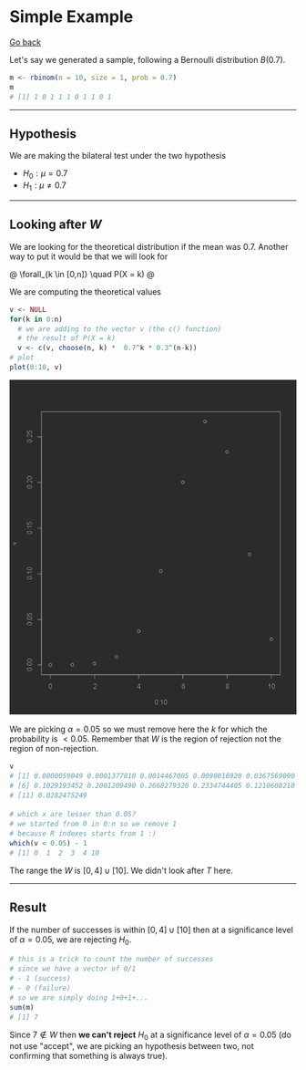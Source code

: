 # Simple Example

[Go back](../index.md#tests)

Let's say we generated a sample, following
a Bernoulli distribution $B(0.7)$.

```r
m <- rbinom(n = 10, size = 1, prob = 0.7)
m
# [1] 1 0 1 1 1 0 1 1 0 1
```

<hr class="sl">

## Hypothesis

We are making the bilateral test under the
two hypothesis

* $H_0: \mu = 0.7$
* $H_1: \mu \neq 0.7$

<hr class="sl">

## Looking after $W$

We are looking for the theoretical distribution
if the mean was $0.7$. Another way to put it would be
that we will look for

@
\forall_{k \in [0,n]} \quad P(X = k)
@

We are computing the theoretical values

```r
v <- NULL
for(k in 0:n)
  # we are adding to the vector v (the c() function)
  # the result of P(X = k)
  v <- c(v, choose(n, k) *  0.7^k * 0.3^(n-k))
# plot
plot(0:10, v)
```

![example-bern](images/example-bern.png)

We are picking $\alpha = 0.05$ so we must remove
here the $k$ for which the probability
is $\lt 0.05$. Remember that $W$ is the
region of rejection not the region
of non-rejection.

```r
v
# [1] 0.0000059049 0.0001377810 0.0014467005 0.0090016920 0.0367569090
# [6] 0.1029193452 0.2001209490 0.2668279320 0.2334744405 0.1210608210
# [11] 0.0282475249

# which x are lesser than 0.05?
# we started from 0 in 0:n so we remove 1
# because R indexes starts from 1 :)
which(v < 0.05) - 1
# [1] 0  1  2  3  4 10
```

The range the $W$ is $[0,4] \cup [10]$. We didn't look after
$T$ here.

<hr class="sl">

## Result

If the number of successes is within
$[0,4] \cup [10]$ then at a significance level of $\alpha=0.05$,
we are rejecting $H_0$.

```r
# this is a trick to count the number of successes
# since we have a vector of 0/1
# - 1 (success)
# - 0 (failure)
# so we are simply doing 1+0+1+...
sum(m)
# [1] 7
```

Since $7 \notin W$ then **we can't reject** $H_0$
at a significance level of $\alpha=0.05$ (do not use "accept",
we are picking an hypothesis between two, not confirming
that something is always true).